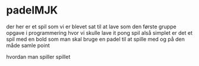 # padelMJK
der her er et spil som vi er blevet sat til at lave som den første gruppe opgave i programmering hvor vi skulle lave it pong spil alså simplet er det et spil med en bold som man skal bruge en padel til at spille med og på den måde samle point 

hvordan man spiller spillet
